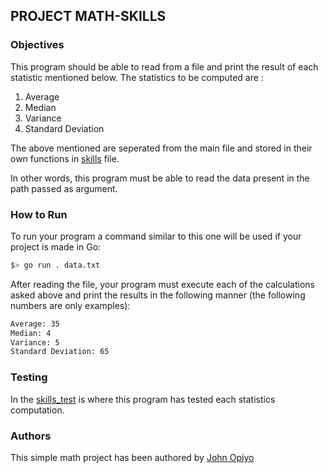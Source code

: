 ## PROJECT MATH-SKILLS

### Objectives
This program should be able to read from a file and print the result of each statistic mentioned below.
The statistics to be computed are :
1.  Average
2.  Median
3.  Variance
4.  Standard Deviation

The above mentioned are seperated from the main file and stored in their own functions in [skills](./skills/skills.go) file.

In other words, this program must be able to read the data present in the path passed as argument.

### How to Run

To run your program a command similar to this one will be used if your project is made in Go:
```bash
$> go run . data.txt
```

After reading the file, your program must execute each of the calculations asked above and print the results in the following manner (the following numbers are only examples):
```bash
Average: 35
Median: 4
Variance: 5
Standard Deviation: 65
```


### Testing
In the [skills_test](./skills/skills_test.go) is where this program has tested each statistics computation. 

### Authors

This simple math project has been authored by [John Opiyo](https://github.com/SidneyOps75)